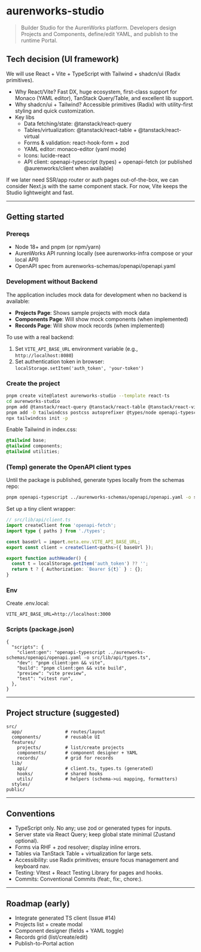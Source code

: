 # aurenworks-studio

> Builder Studio for the AurenWorks platform. Developers design Projects and Components, define/edit YAML, and publish to the runtime Portal.

## Tech decision (UI framework)

We will use React + Vite + TypeScript with Tailwind + shadcn/ui (Radix primitives).

- Why React/Vite? Fast DX, huge ecosystem, first-class support for Monaco (YAML editor), TanStack Query/Table, and excellent lib support.
- Why shadcn/ui + Tailwind? Accessible primitives (Radix) with utility-first styling and quick customization.
- Key libs
  - Data fetching/state: @tanstack/react-query
  - Tables/virtualization: @tanstack/react-table + @tanstack/react-virtual
  - Forms & validation: react-hook-form + zod
  - YAML editor: monaco-editor (yaml mode)
  - Icons: lucide-react
  - API client: openapi-typescript (types) + openapi-fetch (or published @aurenworks/client when available)

If we later need SSR/app router or auth pages out-of-the-box, we can consider Next.js with the same component stack. For now, Vite keeps the Studio lightweight and fast.

---

## Getting started

### Prereqs

- Node 18+ and pnpm (or npm/yarn)
- AurenWorks API running locally (see aurenworks-infra compose or your local API)
- OpenAPI spec from aurenworks-schemas/openapi/openapi.yaml

### Development without Backend

The application includes mock data for development when no backend is available:

- **Projects Page**: Shows sample projects with mock data
- **Components Page**: Will show mock components (when implemented)
- **Records Page**: Will show mock records (when implemented)

To use with a real backend:

1. Set `VITE_API_BASE_URL` environment variable (e.g., `http://localhost:8080`)
2. Set authentication token in browser: `localStorage.setItem('auth_token', 'your-token')`

### Create the project

```bash
pnpm create vite@latest aurenworks-studio --template react-ts
cd aurenworks-studio
pnpm add @tanstack/react-query @tanstack/react-table @tanstack/react-virtual react-hook-form zod lucide-react openapi-fetch
pnpm add -D tailwindcss postcss autoprefixer @types/node openapi-typescript
npx tailwindcss init -p
```

Enable Tailwind in index.css:

```css
@tailwind base;
@tailwind components;
@tailwind utilities;
```

### (Temp) generate the OpenAPI client types

Until the package is published, generate types locally from the schemas repo:

```bash
pnpm openapi-typescript ../aurenworks-schemas/openapi/openapi.yaml -o src/lib/api/types.ts
```

Set up a tiny client wrapper:

```ts
// src/lib/api/client.ts
import createClient from 'openapi-fetch';
import type { paths } from './types';

const baseUrl = import.meta.env.VITE_API_BASE_URL;
export const client = createClient<paths>({ baseUrl });

export function authHeader() {
  const t = localStorage.getItem('auth_token') ?? '';
  return t ? { Authorization: `Bearer ${t}` } : {};
}
```

### Env

Create .env.local:

```
VITE_API_BASE_URL=http://localhost:3000
```

### Scripts (package.json)

```jsonc
{
  "scripts": {
    "client:gen": "openapi-typescript ../aurenworks-schemas/openapi/openapi.yaml -o src/lib/api/types.ts",
    "dev": "pnpm client:gen && vite",
    "build": "pnpm client:gen && vite build",
    "preview": "vite preview",
    "test": "vitest run",
  },
}
```

---

## Project structure (suggested)

```
src/
  app/                # routes/layout
  components/         # reusable UI
  features/
    projects/         # list/create projects
    components/       # component designer + YAML
    records/          # grid for records
  lib/
    api/              # client.ts, types.ts (generated)
    hooks/            # shared hooks
    utils/            # helpers (schema->ui mapping, formatters)
  styles/
public/
```

---

## Conventions

- TypeScript only. No any; use zod or generated types for inputs.
- Server state via React Query; keep global state minimal (Zustand optional).
- Forms via RHF + zod resolver; display inline errors.
- Tables via TanStack Table + virtualization for large sets.
- Accessibility: use Radix primitives; ensure focus management and keyboard nav.
- Testing: Vitest + React Testing Library for pages and hooks.
- Commits: Conventional Commits (feat:, fix:, chore:).

---

## Roadmap (early)

- Integrate generated TS client (Issue #14)
- Projects list + create modal
- Component designer (fields + YAML toggle)
- Records grid (list/create/edit)
- Publish-to-Portal action

